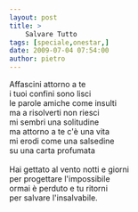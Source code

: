 ```yaml
---
layout: post
title: >
    Salvare Tutto
tags: [speciale,onestar,]
date: 2009-07-04 07:54:00
author: pietro
---
```

Affascini attorno a te<br/>i tuoi confini sono lisci<br/>le parole amiche come insulti<br/>ma a risolverti non riesci<br/>mi sembri una solitudine<br/>ma attorno a te c'è una vita<br/>mi erodi come una salsedine<br/>su una carta profumata<br/><br/>Hai gettato al vento notti e giorni<br/>per progettare l'impossibile<br/>ormai è perduto e tu ritorni<br/>per salvare l'insalvabile.
